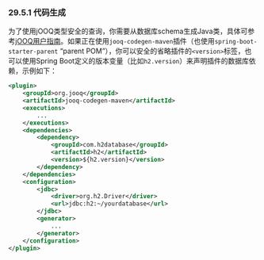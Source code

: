 ### 29.5.1 代码生成
为了使用jOOQ类型安全的查询，你需要从数据库schema生成Java类，具体可参考[jOOQ用户指南](http://www.jooq.org/doc/3.6/manual-single-page/#jooq-in-7-steps-step3)。如果正在使用`jooq-codegen-maven`插件（也使用`spring-boot-starter-parent` “parent POM”），你可以安全的省略插件的`<version>`标签，也可以使用Spring Boot定义的版本变量（比如`h2.version`）来声明插件的数据库依赖，示例如下：
```xml
<plugin>
    <groupId>org.jooq</groupId>
    <artifactId>jooq-codegen-maven</artifactId>
    <executions>
        ...
    </executions>
    <dependencies>
        <dependency>
            <groupId>com.h2database</groupId>
            <artifactId>h2</artifactId>
            <version>${h2.version}</version>
        </dependency>
    </dependencies>
    <configuration>
        <jdbc>
            <driver>org.h2.Driver</driver>
            <url>jdbc:h2:~/yourdatabase</url>
        </jdbc>
        <generator>
            ...
        </generator>
    </configuration>
</plugin>
```
